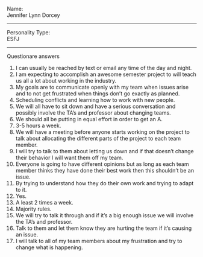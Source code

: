 Name:<br/>
Jennifer Lynn Dorcey
___
Personality Type:<br/>
ESFJ
___
Questionare answers
1. I can usually be reached by text or email any time of the day and night.
2. I am expecting to accomplish an awesome semester project to will teach us all a lot
about working in the industry.
3. My goals are to communicate openly with my team when issues arise and to not get
frustrated when things don’t go exactly as planned.
4. Scheduling conflicts and learning how to work with new people.
5. We will all have to sit down and have a serious conversation and possibly involve
the TA’s and professor about changing teams.
6. We should all be putting in equal effort in order to get an A.
7. 3-5 hours a week.
8. We will have a meeting before anyone starts working on the project to talk about
allocating the different parts of the project to each team member.
9. I will try to talk to them about letting us down and if that doesn’t change their
behavior I will want them off my team.
10. Everyone is going to have different opinions but as long as each team member
thinks they have done their best work then this shouldn’t be an issue.
11. By trying to understand how they do their own work and trying to adapt to it.
12. Yes.
13. A least 2 times a week.
14. Majority rules.
15. We will try to talk it through and if it’s a big enough issue we will involve the TA’s and
professor.
16. Talk to them and let them know they are hurting the team if it’s causing an issue.
17. I will talk to all of my team members about my frustration and try to change what is
happening.
